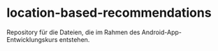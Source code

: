 # location-based-recommendations
Repository für die Dateien, die im Rahmen des Android-App-Entwicklungskurs entstehen.
